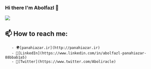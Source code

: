 ### Hi there I'm Abolfazl 🙂
![](https://mk0analyticsindf35n9.kinstacdn.com/wp-content/uploads/2018/12/developer-dribbble.gif)
## 📫 How to reach me:
       - 🌍[panahiazar.ir](http://panahiazar.ir)   
       - 📄[LinkedIn](https://www.linkedin.com/in/abolfazl-panahiazar-88bbab1a5)   
       - 📘[Twitter](https://www.twitter.com/Aboliracle)   
